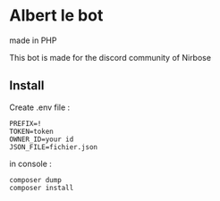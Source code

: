 # Albert le bot
made in PHP 

This bot is made for the discord community of Nirbose

## Install
Create .env file :
```
PREFIX=!
TOKEN=token
OWNER_ID=your id
JSON_FILE=fichier.json
```

in console :
```
composer dump
composer install
```
